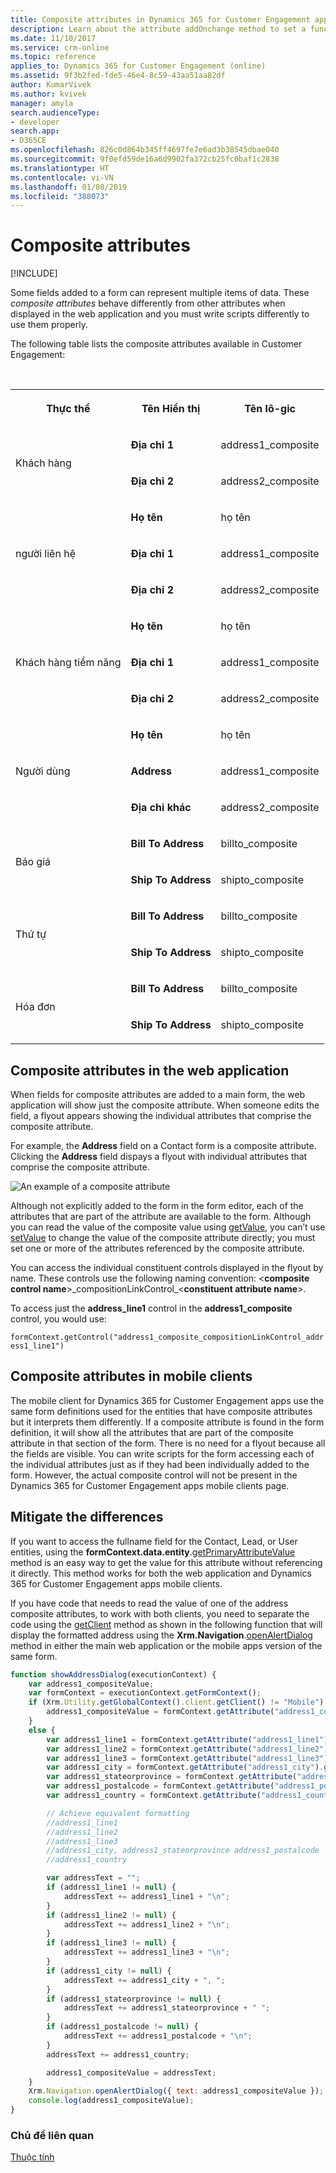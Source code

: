```yaml
---
title: Composite attributes in Dynamics 365 for Customer Engagement apps | MicrosoftDocs
description: Learn about the attribute addOnchange method to set a function to be called when the attribute value is changed.
ms.date: 11/10/2017
ms.service: crm-online
ms.topic: reference
applies_to: Dynamics 365 for Customer Engagement (online)
ms.assetid: 9f3b2fed-fde5-46e4-8c59-43aa51aa82df
author: KumarVivek
ms.author: kvivek
manager: amyla
search.audienceType:
- developer
search.app:
- D365CE
ms.openlocfilehash: 826c0d864b345ff4697fe7e6ad3b38545dbae040
ms.sourcegitcommit: 9f0efd59de16a6d9902fa372cb25fc0baf1c2838
ms.translationtype: HT
ms.contentlocale: vi-VN
ms.lasthandoff: 01/08/2019
ms.locfileid: "388073"
---
```

# <a name="composite-attributes"></a>Composite attributes 

[!INCLUDE[](../../../includes/cc_applies_to_update_9_0_0.md)]

Some fields added to a form can represent multiple items of data. These *composite attributes* behave differently from other attributes when displayed in the web application and you must write scripts differently to use them properly.

The following table lists the composite attributes available in Customer Engagement:

<table>
    <tbody>
        <tr>
            <th scope="col">
                <p>
Thực thể </p>
            </th>
            <th scope="col">
                <p>
Tên Hiển thị </p>
            </th>
            <th scope="col">
                <p>
Tên lô-gic </p>
            </th>
        </tr>
        <tr>
            <td rowspan="2">
                <p>
Khách hàng </p>
            </td>
            <td>
                <p>
                    <strong>Địa chỉ 1</strong>
                </p>
            </td>
            <td>
                <p>
address1_composite </p>
            </td>
        </tr>
        <tr>
            <td>
                <p>
                    <strong>Địa chỉ 2</strong>
                </p>
            </td>
            <td>
                <p>
address2_composite </p>
            </td>
        </tr>
        <tr>
            <td rowspan="3">
                <p>
người liên hệ </p>
            </td>
            <td>
                <p>
                    <strong>Họ tên</strong>
                </p>
            </td>
            <td>
                <p>
họ tên </p>
            </td>
        </tr>
        <tr>
            <td>
                <p>
                    <strong>Địa chỉ 1</strong>
                </p>
            </td>
            <td>
                <p>
address1_composite </p>
            </td>
        </tr>
        <tr>
            <td>
                <p>
                    <strong>Địa chỉ 2</strong>
                </p>
            </td>
            <td>
                <p>
address2_composite </p>
            </td>
        </tr>
        <tr>
            <td rowspan="3">
                <p>
Khách hàng tiềm năng </p>
            </td>
            <td>
                <p>
                    <strong>Họ tên</strong>
                </p>
            </td>
            <td>
                <p>
họ tên </p>
            </td>
        </tr>
        <tr>
            <td>
                <p>
                    <strong>Địa chỉ 1</strong>
                </p>
            </td>
            <td>
                <p>
address1_composite </p>
            </td>
        </tr>
        <tr>
            <td>
                <p>
                    <strong>Địa chỉ 2</strong>
                </p>
            </td>
            <td>
                <p>
address2_composite </p>
            </td>
        </tr>
        <tr>
            <td rowspan="3">
                <p>
Người dùng </p>
            </td>
            <td>
                <p>
                    <strong>Họ tên</strong>
                </p>
            </td>
            <td>
                <p>
họ tên </p>
            </td>
        </tr>
        <tr>
            <td>
                <p>
                    <strong>Address</strong>
                </p>
            </td>
            <td>
                <p>
address1_composite </p>
            </td>
        </tr>
        <tr>
            <td>
                <p>
                    <strong>Địa chỉ khác</strong>
                </p>
            </td>
            <td>
                <p>
address2_composite </p>
            </td>
        </tr><br/>        <tr>
            <td rowspan="2">
                <p>
Báo giá </p>
            </td>
            <td>
                <p>
                    <strong>Bill To Address</strong>
                </p>
            </td>
            <td>
                <p>
billto_composite </p>
            </td>
        </tr>
        <tr>
            <td>
                <p>
                    <strong>Ship To Address</strong>
                </p>
            </td>
            <td>
                <p>
shipto_composite </p>
            </td>
        </tr>
        <tr>
            <td rowspan="2">
                <p>
Thứ tự </p>
            </td>
            <td>
                <p>
                    <strong>Bill To Address</strong>
                </p>
            </td>
            <td>
                <p>
billto_composite </p>
            </td>
        </tr>
        <tr>
            <td>
                <p>
                    <strong>Ship To Address</strong>
                </p>
            </td>
            <td>
                <p>
shipto_composite </p>
            </td>
        </tr>
        <tr>
            <td rowspan="2">
                <p>
Hóa đơn </p>
            </td>
            <td>
                <p>
                    <strong>Bill To Address</strong>
                </p>
            </td>
            <td>
                <p>
billto_composite </p>
            </td>
        </tr>
        <tr>
            <td>
                <p>
                    <strong>Ship To Address</strong>
                </p>
            </td>
            <td>
                <p>
shipto_composite </p>
            </td>
        </tr>
    </tbody>
</table>

## <a name="composite-attributes-in-the-web-application"></a>Composite attributes in the web application

When fields for composite attributes are added to a main form, the web application will show just the composite attribute. When someone edits the field, a flyout appears showing the individual attributes that comprise the composite attribute. 

For example, the **Address** field on a Contact form is a composite attribute. Clicking the **Address** field dispays a flyout with individual attributes that comprise the composite attribute. 

![An example of a composite attribute](../../media/clientapi_compositeattribute.png)

Although not explicitly added to the form in the form editor, each of the attributes that are part of the attribute are available to the form. Although you can read the value of the composite value using [getValue](attributes/getValue.md), you can’t use [setValue](attributes/setValue.md) to change the value of the composite attribute directly; you must set one or more of the attributes referenced by the composite attribute.

You can access the individual constituent controls displayed in the flyout by name. These controls use the following naming convention: \<**composite control name**>\_compositionLinkControl_\<**constituent attribute name**>. 

To access just the **address_line1** control in the **address1_composite** control, you would use: 

`formContext.getControl("address1_composite_compositionLinkControl_address1_line1")`

## <a name="composite-attributes-in-mobile-clients"></a>Composite attributes in mobile clients
The mobile client for Dynamics 365 for Customer Engagement apps use the same form definitions used for the entities that have composite attributes but it interprets them differently. If a composite attribute is found in the form definition, it will show all the attributes that are part of the composite attribute in that section of the form. There is no need for a flyout because all the fields are visible. You can write scripts for the form accessing each of the individual attributes just as if they had been individually added to the form.
However, the actual composite control will not be present in the Dynamics 365 for Customer Engagement apps mobile clients page.

## <a name="mitigate-the-differences"></a>Mitigate the differences

If you want to access the fullname field for the Contact, Lead, or User entities, using the **formContext.data.entity**.[getPrimaryAttributeValue](formContext-data-entity/getPrimaryAttributeValue.md) method is an easy way to get the value for this attribute without referencing it directly. This method works for both the web application and Dynamics 365 for Customer Engagement apps mobile clients.

If you have code that needs to read the value of one of the address composite attributes, to work with both clients, you need to separate the code using the [getClient](Xrm-Utility/getGlobalContext/client.md#getclient) method as shown in the following function that will display the formatted address using the **Xrm.Navigation**.[openAlertDialog](Xrm-Navigation/openAlertDialog.md) method in either the main web application or the mobile apps version of the same form.

```JavaScript
function showAddressDialog(executionContext) {
    var address1_compositeValue;
    var formContext = executionContext.getFormContext();
    if (Xrm.Utility.getGlobalContext().client.getClient() != "Mobile") {
        address1_compositeValue = formContext.getAttribute("address1_composite").getValue();
    }
    else {
        var address1_line1 = formContext.getAttribute("address1_line1").getValue();
        var address1_line2 = formContext.getAttribute("address1_line2").getValue();
        var address1_line3 = formContext.getAttribute("address1_line3").getValue();
        var address1_city = formContext.getAttribute("address1_city").getValue();
        var address1_stateorprovince = formContext.getAttribute("address1_stateorprovince").getValue();
        var address1_postalcode = formContext.getAttribute("address1_postalcode").getValue();
        var address1_country = formContext.getAttribute("address1_country").getValue();

        // Achieve equivalent formatting
        //address1_line1
        //address1_line2
        //address1_line3
        //address1_city, address1_stateorprovince address1_postalcode
        //address1_country

        var addressText = "";
        if (address1_line1 != null) {
            addressText += address1_line1 + "\n";
        }
        if (address1_line2 != null) {
            addressText += address1_line2 + "\n";
        }
        if (address1_line3 != null) {
            addressText += address1_line3 + "\n";
        }
        if (address1_city != null) {
            addressText += address1_city + ", ";
        }
        if (address1_stateorprovince != null) {
            addressText += address1_stateorprovince + " ";
        }
        if (address1_postalcode != null) {
            addressText += address1_postalcode + "\n";
        }
        addressText += address1_country;

        address1_compositeValue = addressText;
    }
    Xrm.Navigation.openAlertDialog({ text: address1_compositeValue });
    console.log(address1_compositeValue);
}
```

### <a name="related-topics"></a>Chủ đề liên quan
[Thuộc tính](attributes.md)

